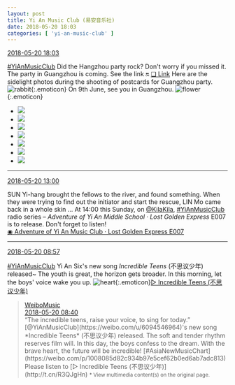 ```yaml
---
layout: post
title: Yi An Music Club (易安音乐社)
date: 2018-05-20 18:03
categories: [ 'yi-an-music-club' ]
---
```


<div class="weibo-info">
  <a href="https://weibo.com/6094546964/GhxLbvoCl">2018-05-20 18:03</a>
</div>

[#YiAnMusicClub](https://weibo.com/p/100808beae2e3e05b17b64f63ebedca39f19b2/super_index) Did the Hangzhou party rock? Don't worry if you missed it. The party in Guangzhou is coming. See the link 🔛 [❏ Link](https://www.owhat.cn/shop/shopdetail.html?id=37661) Here are the sidelight photos during the shooting of postcards for Guangzhou party. ![rabbit](https://img.t.sinajs.cn/t4/appstyle/expression/ext/normal/c6/2018new_tuzi_org.png){:.emoticon} On 9th June, see you in Guangzhou. ![flower](https://img.t.sinajs.cn/t4/appstyle/expression/ext/normal/d4/2018new_xianhua_org.png){:.emoticon}

<!-- more -->

<ul class="weibo-pic-list-3">
  <li class="weibo-pic">
    <a href="//wx2.sinaimg.cn/mw690/006Es64Aly1frhylihdowj33vc2kwkjr.jpg"><img src="//wx2.sinaimg.cn/thumb150/006Es64Aly1frhylihdowj33vc2kwkjr.jpg"/></a>
  </li>
  <li class="weibo-pic">
    <a href="//wx4.sinaimg.cn/mw690/006Es64Aly1frj6eb42p5j32kw3vc7wk.jpg"><img src="//wx4.sinaimg.cn/thumb150/006Es64Aly1frj6eb42p5j32kw3vc7wk.jpg"/></a>
  </li>
  <li class="weibo-pic">
    <a href="//wx4.sinaimg.cn/mw690/006Es64Aly1frj6edu4b8j32kw3vc7wk.jpg"><img src="//wx4.sinaimg.cn/thumb150/006Es64Aly1frj6edu4b8j32kw3vc7wk.jpg"/></a>
  </li>
  <li class="weibo-pic">
    <a href="//wx3.sinaimg.cn/mw690/006Es64Aly1frj6ejdcu1j32kw3vcx6s.jpg"><img src="//wx3.sinaimg.cn/thumb150/006Es64Aly1frj6ejdcu1j32kw3vcx6s.jpg"/></a>
  </li>
  <li class="weibo-pic">
    <a href="//wx2.sinaimg.cn/mw690/006Es64Aly1frj6e701c4j32kw3vce85.jpg"><img src="//wx2.sinaimg.cn/thumb150/006Es64Aly1frj6e701c4j32kw3vce85.jpg"/></a>
  </li>
  <li class="weibo-pic">
    <a href="//wx2.sinaimg.cn/mw690/006Es64Aly1frj6en35jaj32kw3vcx6s.jpg"><img src="//wx2.sinaimg.cn/thumb150/006Es64Aly1frj6en35jaj32kw3vcx6s.jpg"/></a>
  </li>
  <li class="weibo-pic">
    <a href="//wx2.sinaimg.cn/mw690/006Es64Aly1frj6epb3rhj32kw3vchdw.jpg"><img src="//wx2.sinaimg.cn/thumb150/006Es64Aly1frj6epb3rhj32kw3vchdw.jpg"/></a>
  </li>
</ul>

---

<div class="weibo-info">
  <a href="https://weibo.com/6094546964/GhvLXhzkY">2018-05-20 13:00</a>
</div>

SUN Yi-hang brought the fellows to the river, and found something. When they were trying to find out the initiator and start the rescue, LIN Mo came back in a whole skin … At 14:00 this Sunday, on [@KilaKila](https://weibo.com/u/5990184179), [#YiAnMusicClub](https://weibo.com/p/100808beae2e3e05b17b64f63ebedca39f19b2/super_index) radio series – *Adventure of Yi An Middle School · Lost Golden Express* E007 is to release. Don't forget to listen!  
[◉ Adventure of Yi An Music Club · Lost Golden Express E007](http://www.hongdoufm.com/room/1132770553409568804)

---

<div class="weibo-info">
  <a href="https://weibo.com/6094546964/GhuburdU5">2018-05-20 08:57</a>
</div>

[#YiAnMusicClub](https://weibo.com/p/100808beae2e3e05b17b64f63ebedca39f19b2/super_index) Yi An Six's new song *Incredible Teens* (不思议少年) released~ The youth is great, the horizon gets broader. In this morning, let the boys' voice wake you up. ![heart](https://img.t.sinajs.cn/t4/appstyle/expression/ext/normal/8a/2018new_xin_org.png){:.emoticon}[▷ Incredible Teens (不思议少年)](//weibo.com/p/10151501_100527342)

> <div class="weibo-post-name">
>   <a href="https://weibo.com/musicyourlife">WeiboMusic</a>
> </div>
> <div class="weibo-info">
>   <a href="https://weibo.com/3252743925/Ghu4pySgY">2018-05-20 08:40</a>
> </div>
> “The incredible teens, raise your voice, to sing for today.” [@YiAnMusicClub](https://weibo.com/u/6094546964)'s new song *Incredible Teens* (不思议少年) released. The soft and tender rhythm reserves film will. In this day, the boys confess to the dream. With the brave heart, the future will be incredible! [#AsiaNewMusicChart](https://weibo.com/p/1008085d82c934b97e5cef62b0ed6ab7adc813) Please listen to [▷ Incredible Teens (不思议少年)](http://t.cn/R3QJgHn)  
> <small>* View multimedia content(s) on the original page.</small>
